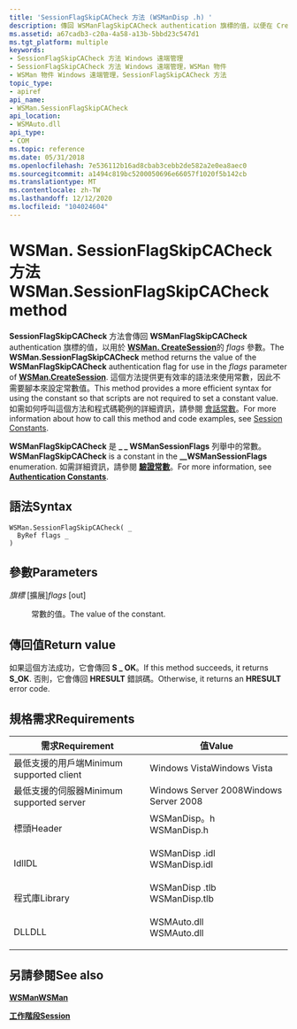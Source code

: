 ```yaml
---
title: 'SessionFlagSkipCACheck 方法 (WSManDisp .h) '
description: 傳回 WSManFlagSkipCACheck authentication 旗標的值，以便在 CreateSession 的 flags 參數中使用。
ms.assetid: a67cadb3-c20a-4a58-a13b-5bbd23c547d1
ms.tgt_platform: multiple
keywords:
- SessionFlagSkipCACheck 方法 Windows 遠端管理
- SessionFlagSkipCACheck 方法 Windows 遠端管理，WSMan 物件
- WSMan 物件 Windows 遠端管理，SessionFlagSkipCACheck 方法
topic_type:
- apiref
api_name:
- WSMan.SessionFlagSkipCACheck
api_location:
- WSMAuto.dll
api_type:
- COM
ms.topic: reference
ms.date: 05/31/2018
ms.openlocfilehash: 7e536112b16ad8cbab3cebb2de582a2e0ea8aec0
ms.sourcegitcommit: a1494c819bc5200050696e66057f1020f5b142cb
ms.translationtype: MT
ms.contentlocale: zh-TW
ms.lasthandoff: 12/12/2020
ms.locfileid: "104024604"
---
```

# <a name="wsmansessionflagskipcacheck-method"></a><span data-ttu-id="d1bdc-106">WSMan. SessionFlagSkipCACheck 方法</span><span class="sxs-lookup"><span data-stu-id="d1bdc-106">WSMan.SessionFlagSkipCACheck method</span></span>

<span data-ttu-id="d1bdc-107">**SessionFlagSkipCACheck** 方法會傳回 **WSManFlagSkipCACheck** authentication 旗標的值，以用於 [**WSMan. CreateSession**](wsman-createsession.md)的 *flags* 參數。</span><span class="sxs-lookup"><span data-stu-id="d1bdc-107">The **WSMan.SessionFlagSkipCACheck** method returns the value of the **WSManFlagSkipCACheck** authentication flag for use in the *flags* parameter of [**WSMan.CreateSession**](wsman-createsession.md).</span></span> <span data-ttu-id="d1bdc-108">這個方法提供更有效率的語法來使用常數，因此不需要腳本來設定常數值。</span><span class="sxs-lookup"><span data-stu-id="d1bdc-108">This method provides a more efficient syntax for using the constant so that scripts are not required to set a constant value.</span></span> <span data-ttu-id="d1bdc-109">如需如何呼叫這個方法和程式碼範例的詳細資訊，請參閱 [會話常數](session-constants.md)。</span><span class="sxs-lookup"><span data-stu-id="d1bdc-109">For more information about how to call this method and code examples, see [Session Constants](session-constants.md).</span></span>

<span data-ttu-id="d1bdc-110">**WSManFlagSkipCACheck** 是 **\_ \_ WSManSessionFlags** 列舉中的常數。</span><span class="sxs-lookup"><span data-stu-id="d1bdc-110">**WSManFlagSkipCACheck** is a constant in the **\_\_WSManSessionFlags** enumeration.</span></span> <span data-ttu-id="d1bdc-111">如需詳細資訊，請參閱 [**驗證常數**](authentication-constants.md)。</span><span class="sxs-lookup"><span data-stu-id="d1bdc-111">For more information, see [**Authentication Constants**](authentication-constants.md).</span></span>

## <a name="syntax"></a><span data-ttu-id="d1bdc-112">語法</span><span class="sxs-lookup"><span data-stu-id="d1bdc-112">Syntax</span></span>


```VB
WSMan.SessionFlagSkipCACheck( _
  ByRef flags _
)
```



## <a name="parameters"></a><span data-ttu-id="d1bdc-113">參數</span><span class="sxs-lookup"><span data-stu-id="d1bdc-113">Parameters</span></span>

<dl> <dt>

<span data-ttu-id="d1bdc-114">*旗標* \[擴展\]</span><span class="sxs-lookup"><span data-stu-id="d1bdc-114">*flags* \[out\]</span></span>
</dt> <dd>

<span data-ttu-id="d1bdc-115">常數的值。</span><span class="sxs-lookup"><span data-stu-id="d1bdc-115">The value of the constant.</span></span>

</dd> </dl>

## <a name="return-value"></a><span data-ttu-id="d1bdc-116">傳回值</span><span class="sxs-lookup"><span data-stu-id="d1bdc-116">Return value</span></span>

<span data-ttu-id="d1bdc-117">如果這個方法成功，它會傳回 **S \_ OK**。</span><span class="sxs-lookup"><span data-stu-id="d1bdc-117">If this method succeeds, it returns **S\_OK**.</span></span> <span data-ttu-id="d1bdc-118">否則，它會傳回 **HRESULT** 錯誤碼。</span><span class="sxs-lookup"><span data-stu-id="d1bdc-118">Otherwise, it returns an **HRESULT** error code.</span></span>

## <a name="requirements"></a><span data-ttu-id="d1bdc-119">規格需求</span><span class="sxs-lookup"><span data-stu-id="d1bdc-119">Requirements</span></span>



| <span data-ttu-id="d1bdc-120">需求</span><span class="sxs-lookup"><span data-stu-id="d1bdc-120">Requirement</span></span> | <span data-ttu-id="d1bdc-121">值</span><span class="sxs-lookup"><span data-stu-id="d1bdc-121">Value</span></span> |
|-------------------------------------|------------------------------------------------------------------------------------------|
| <span data-ttu-id="d1bdc-122">最低支援的用戶端</span><span class="sxs-lookup"><span data-stu-id="d1bdc-122">Minimum supported client</span></span><br/> | <span data-ttu-id="d1bdc-123">Windows Vista</span><span class="sxs-lookup"><span data-stu-id="d1bdc-123">Windows Vista</span></span><br/>                                                                 |
| <span data-ttu-id="d1bdc-124">最低支援的伺服器</span><span class="sxs-lookup"><span data-stu-id="d1bdc-124">Minimum supported server</span></span><br/> | <span data-ttu-id="d1bdc-125">Windows Server 2008</span><span class="sxs-lookup"><span data-stu-id="d1bdc-125">Windows Server 2008</span></span><br/>                                                           |
| <span data-ttu-id="d1bdc-126">標頭</span><span class="sxs-lookup"><span data-stu-id="d1bdc-126">Header</span></span><br/>                   | <dl> <span data-ttu-id="d1bdc-127"><dt>WSManDisp。h</dt></span><span class="sxs-lookup"><span data-stu-id="d1bdc-127"><dt>WSManDisp.h</dt></span></span> </dl>   |
| <span data-ttu-id="d1bdc-128">Idl</span><span class="sxs-lookup"><span data-stu-id="d1bdc-128">IDL</span></span><br/>                      | <dl> <span data-ttu-id="d1bdc-129"><dt>WSManDisp .idl</dt></span><span class="sxs-lookup"><span data-stu-id="d1bdc-129"><dt>WSManDisp.idl</dt></span></span> </dl> |
| <span data-ttu-id="d1bdc-130">程式庫</span><span class="sxs-lookup"><span data-stu-id="d1bdc-130">Library</span></span><br/>                  | <dl> <span data-ttu-id="d1bdc-131"><dt>WSManDisp .tlb</dt></span><span class="sxs-lookup"><span data-stu-id="d1bdc-131"><dt>WSManDisp.tlb</dt></span></span> </dl> |
| <span data-ttu-id="d1bdc-132">DLL</span><span class="sxs-lookup"><span data-stu-id="d1bdc-132">DLL</span></span><br/>                      | <dl> <span data-ttu-id="d1bdc-133"><dt>WSMAuto.dll</dt></span><span class="sxs-lookup"><span data-stu-id="d1bdc-133"><dt>WSMAuto.dll</dt></span></span> </dl>   |



## <a name="see-also"></a><span data-ttu-id="d1bdc-134">另請參閱</span><span class="sxs-lookup"><span data-stu-id="d1bdc-134">See also</span></span>

<dl> <dt>

[<span data-ttu-id="d1bdc-135">**WSMan**</span><span class="sxs-lookup"><span data-stu-id="d1bdc-135">**WSMan**</span></span>](wsman.md)
</dt> <dt>

[<span data-ttu-id="d1bdc-136">**工作階段**</span><span class="sxs-lookup"><span data-stu-id="d1bdc-136">**Session**</span></span>](session.md)
</dt> </dl>

 

 





